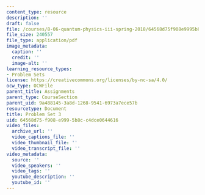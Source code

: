 ```yaml
---
content_type: resource
description: ''
draft: false
file: /courses/8-06-quantum-physics-iii-spring-2018/64568d75f908e9995b8cc4dce0644616_MIT8_06S18ps3.pdf
file_size: 240557
file_type: application/pdf
image_metadata:
  caption: ''
  credit: ''
  image-alt: ''
learning_resource_types:
- Problem Sets
license: https://creativecommons.org/licenses/by-nc-sa/4.0/
ocw_type: OCWFile
parent_title: Assignments
parent_type: CourseSection
parent_uid: 9a488145-3a8d-1268-9541-6973a7ece57b
resourcetype: Document
title: Problem Set 3
uid: 64568d75-f908-e999-5b8c-c4dce0644616
video_files:
  archive_url: ''
  video_captions_file: ''
  video_thumbnail_file: ''
  video_transcript_file: ''
video_metadata:
  source: ''
  video_speakers: ''
  video_tags: ''
  youtube_description: ''
  youtube_id: ''
---
```

